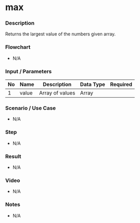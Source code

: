 # max

### Description

Returns the largest value of the numbers given array.

### Flowchart

- N/A 

### Input / Parameters

| No | Name | Description | Data Type | Required |
| ------ | ------ | ------ |------ | ------ |
| 1 | value | Array of values | Array |  |

### Scenario / Use Case

- N/A

### Step

- N/A

### Result

- N/A

### Video

- N/A

### Notes

- N/A